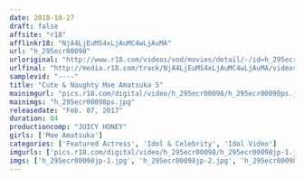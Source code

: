 ```yaml
---
date: 2018-10-27
draft: false
affsite: "r18"
afflinkr18: "NjA4LjEuMS4xLjAuMC4wLjAuMA"
url: "h_295ecr00098"
urloriginal: "http://www.r18.com/videos/vod/movies/detail/-/id=h_295ecr00098"
urlfinal: "http://media.r18.com/track/NjA4LjEuMS4xLjAuMC4wLjAuMA/videos/vod/movies/detail/-/id=h_295ecr00098"
samplevid: "----"
title: "Cute & Naughty Moe Amatsuka 5"
mainimgurl: "pics.r18.com/digital/video/h_295ecr00098/h_295ecr00098ps.jpg"
mainimgs: "h_295ecr00098ps.jpg"
releasedate: "Feb. 07, 2017"
duration: 84
productioncomp: "JUICY HONEY"
girls: ['Moe Amatsuka']
categories: ['Featured Actress', 'Idol & Celebrity', 'Idol Video']
imgurls: ['pics.r18.com/digital/video/h_295ecr00098/h_295ecr00098jp-1.jpg', 'pics.r18.com/digital/video/h_295ecr00098/h_295ecr00098jp-2.jpg', 'pics.r18.com/digital/video/h_295ecr00098/h_295ecr00098jp-3.jpg', 'pics.r18.com/digital/video/h_295ecr00098/h_295ecr00098jp-4.jpg', 'pics.r18.com/digital/video/h_295ecr00098/h_295ecr00098jp-5.jpg', 'pics.r18.com/digital/video/h_295ecr00098/h_295ecr00098jp-6.jpg', 'pics.r18.com/digital/video/h_295ecr00098/h_295ecr00098jp-7.jpg', 'pics.r18.com/digital/video/h_295ecr00098/h_295ecr00098jp-8.jpg', 'pics.r18.com/digital/video/h_295ecr00098/h_295ecr00098jp-9.jpg', 'pics.r18.com/digital/video/h_295ecr00098/h_295ecr00098jp-10.jpg', 'pics.r18.com/digital/video/h_295ecr00098/h_295ecr00098jp-11.jpg', 'pics.r18.com/digital/video/h_295ecr00098/h_295ecr00098jp-12.jpg', 'pics.r18.com/digital/video/h_295ecr00098/h_295ecr00098jp-13.jpg', 'pics.r18.com/digital/video/h_295ecr00098/h_295ecr00098jp-14.jpg', 'pics.r18.com/digital/video/h_295ecr00098/h_295ecr00098jp-15.jpg', 'pics.r18.com/digital/video/h_295ecr00098/h_295ecr00098jp-16.jpg', 'pics.r18.com/digital/video/h_295ecr00098/h_295ecr00098jp-17.jpg', 'pics.r18.com/digital/video/h_295ecr00098/h_295ecr00098jp-18.jpg', 'pics.r18.com/digital/video/h_295ecr00098/h_295ecr00098jp-19.jpg', 'pics.r18.com/digital/video/h_295ecr00098/h_295ecr00098jp-20.jpg']
imgs: ['h_295ecr00098jp-1.jpg', 'h_295ecr00098jp-2.jpg', 'h_295ecr00098jp-3.jpg', 'h_295ecr00098jp-4.jpg', 'h_295ecr00098jp-5.jpg', 'h_295ecr00098jp-6.jpg', 'h_295ecr00098jp-7.jpg', 'h_295ecr00098jp-8.jpg', 'h_295ecr00098jp-9.jpg', 'h_295ecr00098jp-10.jpg', 'h_295ecr00098jp-11.jpg', 'h_295ecr00098jp-12.jpg', 'h_295ecr00098jp-13.jpg', 'h_295ecr00098jp-14.jpg', 'h_295ecr00098jp-15.jpg', 'h_295ecr00098jp-16.jpg', 'h_295ecr00098jp-17.jpg', 'h_295ecr00098jp-18.jpg', 'h_295ecr00098jp-19.jpg', 'h_295ecr00098jp-20.jpg']
---
```

